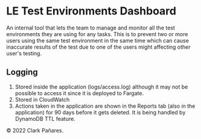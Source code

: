 # LE Test Environments Dashboard

An internal tool that lets the team to manage and monitor all the test environments they are using for any tasks. This is to prevent two or more users using the same test environment in the same time which can cause inaccurate results of the test due to one of the users might affecting other user's testing.

## Logging

1. Stored inside the application (logs/access.log) although it may not be possible to access it since it is deployed to Fargate.
2. Stored in CloudWatch
3. Actions taken in the application are shown in the Reports tab (also in the application) for 90 days before it gets deleted. It is being handled by DynamoDB TTL feature.

© 2022 Clark Pañares.